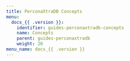 ```yaml
---
title: PerconaXtraDB Concepts
menu:
  docs_{{ .version }}:
    identifier: guides-perconaxtradb-concepts
    name: Concepts
    parent: guides-perconaxtradb
    weight: 20
menu_name: docs_{{ .version }}
---
```

